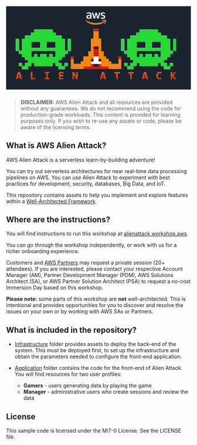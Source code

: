 # ![](images/awsalienattack.png)

> **DISCLAIMER:** AWS Alien Attack and all resources are provided without any guarantees. We do not recommend using the code for production-grade workloads. This content is provided for learning purposes only. If you wish to re-use any assets or code, please be aware of the licensing terms.

## What is AWS Alien Attack?

AWS Alien Attack is a serverless learn-by-building adventure! 

You can try out serverless architectures for near real-time data processing pipelines on AWS. You can use Alien Attack to experiment with best practices for development, security, databases, Big Data, and IoT.

This repository contains assets to help you implement and explore features within a [Well-Architected Framework](https://aws.amazon.com/architecture/well-architected/).

## Where are the instructions?

You will find instructions to run this workshop at [alienattack.workshop.aws](https://alienattack.workshop.aws). 

You can go through the workshop independently, or work with us for a richer onboarding experience. 

Customers and [AWS Partners](https://aws.amazon.com/partners/) may request a private session (20+ attendees). If you are interested, please contact your respective Account Manager (AM), Partner Development Manager (PDM), AWS Solutions Architect (SA), or AWS Partner Solution Architect (PSA) to request a no-cost Immersion Day based on this workshop.

**Please note:** some parts of this workshop are **not** well-architected. This is intentional and provides opportunities for you to discover and resolve the issues on your own or by working with AWS SAs or Partners.

## What is included in the repository?

* [Infrastructure](infrastructure) folder provides assets to deploy the back-end of the system. This must be deployed first, to set up the infrastructure and obtain the parameters needed to configure the front-end application.
* [Application](application) folder contains the code for the front-end of Alien Attack. You will find resources for two user profiles: 

  * **Gamers** - users generating data by playing the game
  * **Manager** - administrative users who create sessions and review the data

## License

This sample code is licensed under the MIT-0 License. See the LICENSE file.
